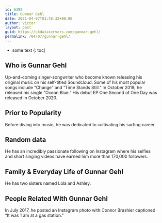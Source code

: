 ```yaml
---
id: 6392
title: Gunnar Gehl
date: 2021-04-07T01:48:32+00:00
author: victor
layout: post
guid: https://ukdataservers.com/gunnar-gehl/
permalink: /04/07/gunnar-gehl/
---
```


* some text
{: toc}


## Who is Gunnar Gehl



Up-and-coming singer-songwriter who become known releasing his original music on his self-titled Soundcloud. Some of his most popular songs include &#8220;Change&#8221; and &#8220;Time Stands Still.&#8221; In October 2018, he released his single &#8220;Ocean Blue.&#8221; His debut EP One Second of One Day was released in October 2020.

                
                
                
## Prior to Popularity



Before diving into music, he was dedicated to cultivating his surfing career. 

                
                
                
## Random data



He has an incredibly passionate following on Instagram where his selfies and short singing videos have earned him more than 170,000 followers. 

                
                
                
## Family & Everyday Life of Gunnar Gehl



He has two sisters named Lola and Ashley.

                
                
                
## People Related With Gunnar Gehl



In July 2017, he posted an Instagram photo with Connor Brashier captioned &#8220;It was 1 am at a gas station.&#8221; 

                
              
            
          
          
          